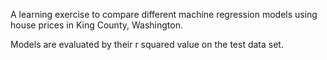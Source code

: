 A learning exercise to compare different machine regression models using house prices in King County, Washington.

Models are evaluated by their r squared value on the test data set. 
